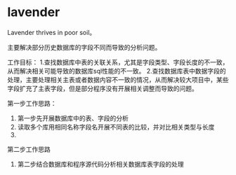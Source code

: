 # lavender
Lavender thrives in poor soil。



主要解决部分历史数据库的字段不同而导致的分析问题。

工作目标：
1.查找数据库中表的关联关系，尤其是字段类型、字段长度的不一致，从而解决相关可能导致的数据库sql性能的不一致。
2.查找数据库表中数据字段的处理，主要处理相关主表或者数据内容不一致的情况，从而解决较大项目中，某些字段扩充了主表字段，但是部分程序没有开展相关调整而导致的问题。



第一步工作思路：
1. 第一步先开展数据库中的表、字段的分析
2. 读取多个库用相同名称字段名开展不同表的比较，并对比相关类型与长度
3. 

第二步工作思路
1. 第二步结合数据库和程序源代码分析相关数据库表字段的处理
 


